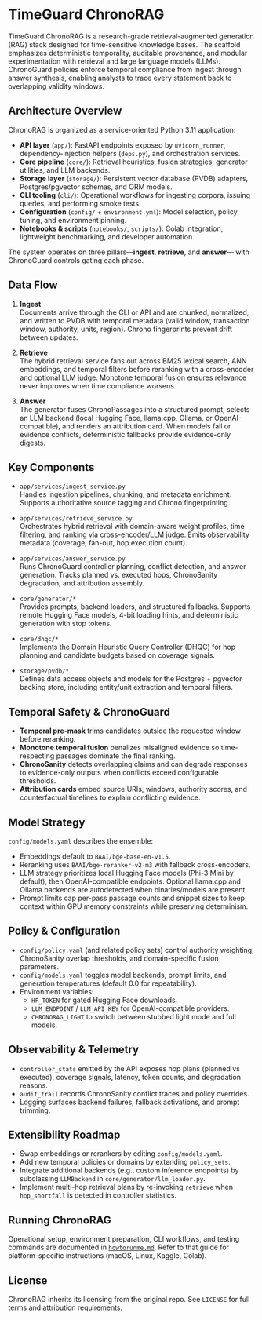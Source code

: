 # TimeGuard ChronoRAG

TimeGuard ChronoRAG is a research-grade retrieval-augmented generation (RAG)
stack designed for time-sensitive knowledge bases. The scaffold emphasizes
deterministic temporality, auditable provenance, and modular experimentation
with retrieval and large language models (LLMs). ChronoGuard policies enforce
temporal compliance from ingest through answer synthesis, enabling analysts to
trace every statement back to overlapping validity windows.

## Architecture Overview

ChronoRAG is organized as a service-oriented Python 3.11 application:

- **API layer** (`app/`): FastAPI endpoints exposed by `uvicorn_runner`,
  dependency-injection helpers (`deps.py`), and orchestration services.
- **Core pipeline** (`core/`): Retrieval heuristics, fusion strategies,
  generator utilities, and LLM backends.
- **Storage layer** (`storage/`): Persistent vector database (PVDB) adapters,
  Postgres/pgvector schemas, and ORM models.
- **CLI tooling** (`cli/`): Operational workflows for ingesting corpora,
  issuing queries, and performing smoke tests.
- **Configuration** (`config/` + `environment.yml`): Model selection, policy
  tuning, and environment pinning.
- **Notebooks & scripts** (`notebooks/`, `scripts/`): Colab integration,
  lightweight benchmarking, and developer automation.

The system operates on three pillars—**ingest**, **retrieve**, and **answer**—
with ChronoGuard controls gating each phase.

## Data Flow

1. **Ingest**  
   Documents arrive through the CLI or API and are chunked, normalized, and
   written to PVDB with temporal metadata (valid window, transaction window,
   authority, units, region). Chrono fingerprints prevent drift between updates.

2. **Retrieve**  
   The hybrid retrieval service fans out across BM25 lexical search, ANN
   embeddings, and temporal filters before reranking with a cross-encoder and
   optional LLM judge. Monotone temporal fusion ensures relevance never improves
   when time compliance worsens.

3. **Answer**  
   The generator fuses ChronoPassages into a structured prompt, selects an LLM
   backend (local Hugging Face, llama.cpp, Ollama, or OpenAI-compatible), and
   renders an attribution card. When models fail or evidence conflicts,
   deterministic fallbacks provide evidence-only digests.

## Key Components

- `app/services/ingest_service.py`  
  Handles ingestion pipelines, chunking, and metadata enrichment. Supports
  authoritative source tagging and Chrono fingerprinting.

- `app/services/retrieve_service.py`  
  Orchestrates hybrid retrieval with domain-aware weight profiles, time
  filtering, and ranking via cross-encoder/LLM judge. Emits observability
  metadata (coverage, fan-out, hop execution count).

- `app/services/answer_service.py`  
  Runs ChronoGuard controller planning, conflict detection, and answer
  generation. Tracks planned vs. executed hops, ChronoSanity degradation, and
  attribution assembly.

- `core/generator/*`  
  Provides prompts, backend loaders, and structured fallbacks. Supports remote
  Hugging Face models, 4-bit loading hints, and deterministic generation with
  stop tokens.

- `core/dhqc/*`  
  Implements the Domain Heuristic Query Controller (DHQC) for hop planning and
  candidate budgets based on coverage signals.

- `storage/pvdb/*`  
  Defines data access objects and models for the Postgres + pgvector backing
  store, including entity/unit extraction and temporal filters.

## Temporal Safety & ChronoGuard

- **Temporal pre-mask** trims candidates outside the requested window before
  reranking.
- **Monotone temporal fusion** penalizes misaligned evidence so time-respecting
  passages dominate the final ranking.
- **ChronoSanity** detects overlapping claims and can degrade responses to
  evidence-only outputs when conflicts exceed configurable thresholds.
- **Attribution cards** embed source URIs, windows, authority scores, and
  counterfactual timelines to explain conflicting evidence.

## Model Strategy

`config/models.yaml` describes the ensemble:

- Embeddings default to `BAAI/bge-base-en-v1.5`.
- Reranking uses `BAAI/bge-reranker-v2-m3` with fallback cross-encoders.
- LLM strategy prioritizes local Hugging Face models (Phi-3 Mini by default),
  then OpenAI-compatible endpoints. Optional llama.cpp and Ollama backends are
  autodetected when binaries/models are present.
- Prompt limits cap per-pass passage counts and snippet sizes to keep context
  within GPU memory constraints while preserving determinism.

## Policy & Configuration

- `config/policy.yaml` (and related policy sets) control authority weighting,
  ChronoSanity overlap thresholds, and domain-specific fusion parameters.
- `config/models.yaml` toggles model backends, prompt limits, and generation
  temperatures (default 0.0 for repeatability).
- Environment variables:
  - `HF_TOKEN` for gated Hugging Face downloads.
  - `LLM_ENDPOINT` / `LLM_API_KEY` for OpenAI-compatible providers.
  - `CHRONORAG_LIGHT` to switch between stubbed light mode and full models.

## Observability & Telemetry

- `controller_stats` emitted by the API exposes hop plans (planned vs executed),
  coverage signals, latency, token counts, and degradation reasons.
- `audit_trail` records ChronoSanity conflict traces and policy overrides.
- Logging surfaces backend failures, fallback activations, and prompt trimming.

## Extensibility Roadmap

- Swap embeddings or rerankers by editing `config/models.yaml`.
- Add new temporal policies or domains by extending `policy_sets`.
- Integrate additional backends (e.g., custom inference endpoints) by
  subclassing `LLMBackend` in `core/generator/llm_loader.py`.
- Implement multi-hop retrieval plans by re-invoking `retrieve` when
  `hop_shortfall` is detected in controller statistics.

## Running ChronoRAG

Operational setup, environment preparation, CLI workflows, and testing commands
are documented in [`howtorunme.md`](howtorunme.md). Refer to that guide for
platform-specific instructions (macOS, Linux, Kaggle, Colab).

## License

ChronoRAG inherits its licensing from the original repo. See `LICENSE` for full
terms and attribution requirements.
